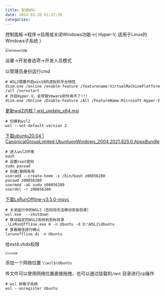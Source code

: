 ```yaml
---
title: 安装WSL
date: 2024-03-26 01:22:30
categories:
---
```


控制面板→程序→启用或关闭Windows功能→{ Hyper-V, 适用于Linux的Windows子系统 }

<img src="https://raw.githubusercontent.com/tanwlanyue/image/master/windows%E5%8A%9F%E8%83%BD.png" alt="windows功能" style="zoom: 67%;" />

设置→开发者选项→开发人员模式

以管理员身份运行cmd

```shell
# WSL2需要开启win10的虚拟机平台特性
dism.exe /online /enable-feature /featurename:VirtualMachinePlatform /all /norestart
# 开启Hyper-V，会导致Vmware软件用不了!!!
dism.exe /Online /Enable-Feature /All /FeatureName:Microsoft-Hyper-V
```

<!-- more -->

[更新wsl2内核 | wsl_update_x64.msi](https://wslstorestorage.blob.core.windows.net/wslblob/wsl_update_x64.msi)

```shell
# 切换到wsl2
wsl --set-default-version 2
```

[下载ubuntu20.04 | CanonicalGroupLimited.UbuntuonWindows_2004.2021.825.0.AppxBundle](https://aka.ms/wslubuntu2004)

```shell
# 进入wsl2环境
bash
# 设置root密码
sudo passwd
# 创建/删除账号
useradd --create-home -s /bin/bash z00856280
passwd z00856280
usermod -aG sudo z00856280
userdel -r z00856280
```

[下载LxRunOffline-v3.5.0-msvc](https://github.com/DDoSolitary/LxRunOffline/releases/download/v3.5.0/LxRunOffline-v3.5.0-msvc.zip)

```shell
# 关闭运行中的WSL2（否则将无法移动安装目录）
wsl.exe  --shutdown
# 移动指定的WSL2系统到目标目录
.\LxRunOffline.exe m -n Ubuntu -d D:\WSL2\Ubuntu
# 查看路径进行确认
lxrunoffline di -n Ubuntu
```

给ext4.vhdx权限

<img src="https://raw.githubusercontent.com/tanwlanyue/image/master/vhdx%E6%9D%83%E9%99%90.png" alt="vhdx权限" style="zoom: 50%;" />

添加一个网络位置 `\\wsl$\Ubuntu`

传文件可以使用网络位置直接拖拽，也可以通过挂载的`/mnt` 目录进行cp操作

```shell
# wsl 卸载子系统
wsl --unregister Ubuntu
```
